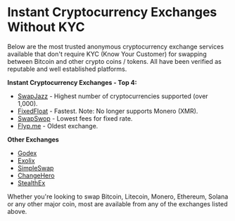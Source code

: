 # Instant Cryptocurrency Exchanges Without KYC

Below are the most trusted anonymous cryptocurrency exchange services available that don't require KYC (Know Your Customer) for swapping between Bitcoin and other crypto coins / tokens. All have been verified as reputable and well established platforms.

**Instant Cryptocurrency Exchanges - Top 4:**

- [SwapJazz](https://swapjazz.com) - Highest number of cryptocurrencies supported (over 1,000).
- [FixedFloat](https://fixedfloat.com) - Fastest. Note: No longer supports Monero (XMR).
- [SwapSwop](https://swapswop.io) - Lowest fees for fixed rate.
- [Flyp.me](https://flyp.me) - Oldest exchange.

**Other Exchanges**

- [Godex](https://godex.io)
- [Exolix](https://exolix.com)
- [SimpleSwap](https://simpleswap.io)
- [ChangeHero](https://changehero.io)
- [StealthEx](https://stealthex.io)

Whether you're looking to swap Bitcoin, Litecoin, Monero, Ethereum, Solana or any other major coin, most are available from any of the exchanges listed above. 
